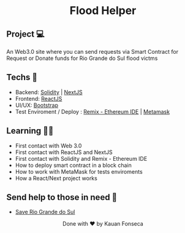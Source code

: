 <h1 align="center">
   Flood Helper
</h1>

## Project 💻

An Web3.0 site where you can send requests via Smart Contract for Request or Donate funds for Rio Grande do Sul flood victms

## Techs 🔧
- Backend: [Solidity](https://soliditylang.org/) | [NextJS](https://nextjs.org/)
- Frontend: [ReactJS](https://react.dev/)
-  UI/UX: [Bootstrap](https://getbootstrap.com/)
- Test Enviroment / Deploy : [Remix - Ethereum IDE](https://remix.ethereum.org/) | [Metamask](https://metamask.io/)

## Learning 📕📗

- First contact with Web 3.0
- First contact with ReactJS and NextJS
- First contact with Solidity and Remix - Ethereum IDE
- How to deploy smart contract in a block chain
- How to work with MetaMask for tests enviroments
- How a React/Next project works

## Send help to those in need 🙏
- [Save Rio Grande do Sul](https://www.vakinha.com.br/vaquinha/a-maior-campanha-solidaria-do-rs)
  


<p align="center">Done with ❤️ by Kauan Fonseca</p>

